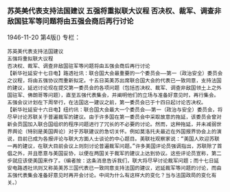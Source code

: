 ### 苏英美代表支持法国建议  五强将重拟联大议程  否决权、裁军、调查非敌国驻军等问题将由五强会商后再行讨论

1946-11-20
第4版()
专栏：

    苏英美代表支持法国建议
    五强将重拟联大议程
    否决权、裁军、调查非敌国驻军等问题将由五强会商后再行讨论
    【新华社延安十七日电】路透社讯：联合国大会最重要的一个委员会——第一（政治安全）委员会之议程，将由五强协议而重新拟定。十五日英美苏出席联合国大会的代表已一致同意，支持法国的建议，延迟讨论现在提交第一委员会的各项问题（包括否决权、裁军、调查非敌国领土上之外国驻军、佛朗哥等问题），直至五强代表集会，并阐明他们的立场与准备好意见时，再行集会。五强会议计划在下周举行，在法国这一建议之前，第一委员会已于十四日起讨论否决权。
    【新华社延安十六日电】纽约讯：联合国大会最大一个委员会——第一（政治与安全）委员会，将尽早讨论苏联关于普遍裁军的建议。由于许多国在第一委员会中采取故意的拖延，该委员会曾对新会员国加入联合国组织的程序问题进行了冗长的不必要的讨论。然而，这种拖延，并未减弱世界舆论（特别是美国舆论）对于苏联建议的急切关怀。例如莫洛托夫最近在外国报界协会上的演说，目前已成为各报评论与联大方面人士谈论的中心题目。美联社观察家说：“美国人欢迎苏联一再的建议，在联大目前会议上则刻讨论普遍裁军问题。”许多美国评论员强调指出，苏联除了首倡之外，并且愿意与美国妥协，以便在两国关于裁军的建议上达到协议。这些评论员宣称，第二步就应该使美国来作了。（编者按：这条消息告诉我们，联大将尽早讨论裁军问题；而十七日延安电路透社讯则又称英美苏三国代表已一致同意支持法国的建议，迟延裁军等问题的讨论，而由五强代表集会准备好意见时再开会讨论。中间为什么有这样大的变化？当与法国政局的变化有关。）
